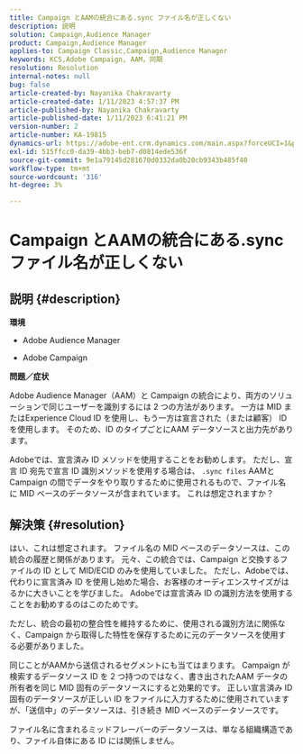 ```yaml
---
title: Campaign とAAMの統合にある.sync ファイル名が正しくない
description: 説明
solution: Campaign,Audience Manager
product: Campaign,Audience Manager
applies-to: Campaign Classic,Campaign,Audience Manager
keywords: KCS,Adobe Campaign, AAM，同期
resolution: Resolution
internal-notes: null
bug: false
article-created-by: Nayanika Chakravarty
article-created-date: 1/11/2023 4:57:37 PM
article-published-by: Nayanika Chakravarty
article-published-date: 1/11/2023 6:41:21 PM
version-number: 2
article-number: KA-19815
dynamics-url: https://adobe-ent.crm.dynamics.com/main.aspx?forceUCI=1&pagetype=entityrecord&etn=knowledgearticle&id=473a7a0b-d191-ed11-aad1-6045bd006e5a
exl-id: 515ffcc0-da39-4bb3-beb7-d0814ede536f
source-git-commit: 9e1a79145d281670d0332da0b20cb9343b485f40
workflow-type: tm+mt
source-wordcount: '316'
ht-degree: 3%

---
```


# Campaign とAAMの統合にある.sync ファイル名が正しくない

## 説明 {#description}


<b>環境</b>

- Adobe Audience Manager

- Adobe Campaign

<b>問題／症状</b>

Adobe Audience Manager（AAM）と Campaign の統合により、両方のソリューションで同じユーザーを識別するには 2 つの方法があります。 一方は MID またはExperience Cloud ID を使用し、もう一方は宣言された（または顧客） ID を使用します。 そのため、ID のタイプごとにAAM データソースと出力先があります。

Adobeでは、宣言済み ID メソッドを使用することをお勧めします。 ただし、宣言 ID 宛先で宣言 ID 識別メソッドを使用する場合は、 `.sync files` AAMと Campaign の間でデータをやり取りするために使用されるもので、ファイル名に MID ベースのデータソースが含まれています。 これは想定されますか？


## 解決策 {#resolution}


はい、これは想定されます。 ファイル名の MID ベースのデータソースは、この統合の履歴と関係があります。 元々、この統合では、Campaign と交換するファイルの ID として MID/ECID のみを使用していました。 ただし、Adobeでは、代わりに宣言済み ID を使用し始めた場合、お客様のオーディエンスサイズがはるかに大きいことを学びました。 Adobeでは宣言済み ID の識別方法を使用することをお勧めするのはこのためです。

ただし、統合の最初の整合性を維持するために、使用される識別方法に関係なく、Campaign から取得した特性を保存するために元のデータソースを使用する必要がありました。

同じことがAAMから送信されるセグメントにも当てはまります。 Campaign が検索するデータソース ID を 2 つ持つのではなく、書き出されたAAM データの所有者を同じ MID 固有のデータソースにすると効果的です。 正しい宣言済み ID 固有のデータソースが正しい ID をファイルに入力するために使用されていますが、「送信中」のデータソースは、引き続き MID ベースのデータソースです。

ファイル名に含まれるミッドフレーバーのデータソースは、単なる組織構造であり、ファイル自体にある ID には関係しません。
